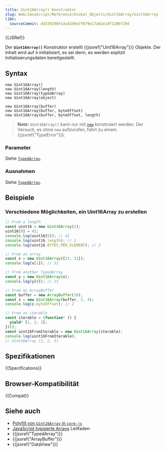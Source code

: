 ```yaml
---
title: Uint16Array() Konstruktor
slug: Web/JavaScript/Reference/Global_Objects/Uint16Array/Uint16Array
l10n:
  sourceCommit: dd339290fa3a42d9a7f079e17a62e1df1206f29d
---
```


{{JSRef}}

Der **`Uint16Array()`** Konstruktor erstellt {{jsxref("Uint16Array")}} Objekte. Der Inhalt wird auf `0` initialisiert, es sei denn, es werden explizit Initialisierungsdaten bereitgestellt.

## Syntax

```js-nolint
new Uint16Array()
new Uint16Array(length)
new Uint16Array(typedArray)
new Uint16Array(object)

new Uint16Array(buffer)
new Uint16Array(buffer, byteOffset)
new Uint16Array(buffer, byteOffset, length)
```

> **Note:** `Uint16Array()` kann nur mit [`new`](/de/docs/Web/JavaScript/Reference/Operators/new) konstruiert werden. Der Versuch, es ohne `new` aufzurufen, führt zu einem {{jsxref("TypeError")}}.

### Parameter

Siehe [`TypedArray`](/de/docs/Web/JavaScript/Reference/Global_Objects/TypedArray#parameters).

### Ausnahmen

Siehe [`TypedArray`](/de/docs/Web/JavaScript/Reference/Global_Objects/TypedArray#exceptions).

## Beispiele

### Verschiedene Möglichkeiten, ein Uint16Array zu erstellen

```js
// From a length
const uint16 = new Uint16Array(2);
uint16[0] = 42;
console.log(uint16[0]); // 42
console.log(uint16.length); // 2
console.log(uint16.BYTES_PER_ELEMENT); // 2

// From an array
const x = new Uint16Array([21, 31]);
console.log(x[1]); // 31

// From another TypedArray
const y = new Uint16Array(x);
console.log(y[0]); // 21

// From an ArrayBuffer
const buffer = new ArrayBuffer(16);
const z = new Uint16Array(buffer, 2, 4);
console.log(z.byteOffset); // 2

// From an iterable
const iterable = (function* () {
  yield* [1, 2, 3];
})();
const uint16FromIterable = new Uint16Array(iterable);
console.log(uint16FromIterable);
// Uint16Array [1, 2, 3]
```

## Spezifikationen

{{Specifications}}

## Browser-Kompatibilität

{{Compat}}

## Siehe auch

- [Polyfill von `Uint16Array` in `core-js`](https://github.com/zloirock/core-js#ecmascript-typed-arrays)
- [JavaScript typisierte Arrays](/de/docs/Web/JavaScript/Guide/Typed_arrays) Leitfaden
- {{jsxref("TypedArray")}}
- {{jsxref("ArrayBuffer")}}
- {{jsxref("DataView")}}
